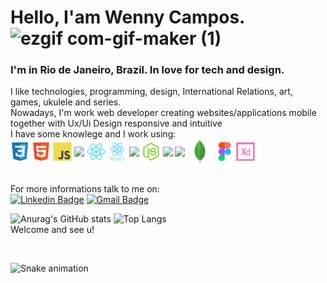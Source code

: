 # Hello, I'am Wenny Campos. ![ezgif com-gif-maker (1)](https://user-images.githubusercontent.com/68281298/119243223-2ac5c200-bb3b-11eb-9d6f-2b6d98fa3c9e.gif)
### I'm in Rio de Janeiro, Brazil. In love for tech and design.
I like technologies, programming, design, International Relations, art, games, ukulele and series.
<br/>Nowadays, I'm work web developer creating websites/applications mobile together with Ux/Ui Design responsive and intuitive
<br>I have some knowlege and I work using:
<br><img align="center" heigth="20" width="30" src="https://raw.githubusercontent.com/devicons/devicon/master/icons/css3/css3-original.svg" style="max-width:100%;">
<img align="center" heigth="20" width="30" src="https://raw.githubusercontent.com/devicons/devicon/master/icons/html5/html5-original.svg" style="max-width:100%;">
<img align="center" heigth="20" width="30" src="https://raw.githubusercontent.com/devicons/devicon/master/icons/javascript/javascript-original.svg" style="max-width:100%;">
<img align="center" heigth="20" width="30" src="https://cdn.jsdelivr.net/gh/devicons/devicon/icons/vuejs/vuejs-original.svg" style="max-width:100%;">
<img align="center" heigth="20" width="30" src="https://raw.githubusercontent.com/devicons/devicon/master/icons/react/react-original.svg" style="max-width:100%;">
<img align="center" heigth="20" width="30" src="https://raw.githubusercontent.com/devicons/devicon/master/icons/react/react-original-wordmark.svg" style="max-width:100%;">
<img align="center" heigth="20" width="30" src="https://cdn.jsdelivr.net/gh/devicons/devicon/icons/kotlin/kotlin-original.svg" style="max-width:100%;">
<img align="center" heigth="20" width="30" src="https://raw.githubusercontent.com/devicons/devicon/master/icons/nodejs/nodejs-original.svg" style="max-width:100%;">
<img align="center" heigth="20" width="30" src="https://cdn.jsdelivr.net/gh/devicons/devicon/icons/java/java-original.svg" style="max-width:100%;">
<img align="center" heigth="20" width="30" src="https://cdn.jsdelivr.net/gh/devicons/devicon/icons/mysql/mysql-original.svg" style="max-width:100%;">
<img align="center" heigth="20" width="40" src="https://raw.githubusercontent.com/devicons/devicon/master/icons/mongodb/mongodb-original.svg" style="max-width:100%;">
<img align="center" heigth="20" width="30" src="https://raw.githubusercontent.com/devicons/devicon/master/icons/figma/figma-original.svg" style="max-width:100%;">
<img align="center" heigth="20" width="30" src="https://raw.githubusercontent.com/devicons/devicon/master/icons/xd/xd-line.svg" style="max-width:100%;">

 <br/>For more informations talk to me on:<br/>
[![Linkedin Badge](https://img.shields.io/badge/-LinkedIn-%230077B5?style=for-the-badge&logo=linkedin&logoColor=white=https://www.linkedin.com/in/wennycampos/)](https://www.linkedin.com/in/wennycampos/) 
[![Gmail Badge](https://img.shields.io/badge/-Gmail-%23333?style=for-the-badge&logo=gmail&logoColor=white&link=mailto:wennyct@hotmail.com%22/%3E)](mailto:wennyct@gmail.com)

![Anurag's GitHub stats](https://github-readme-stats.vercel.app/api?username=wennycampos&show_icons=true&theme=tokyonight)
![Top Langs](https://github-readme-stats.vercel.app/api/top-langs/?username=wennycampos&layout=compact&theme=tokyonight) <br>
Welcome and see u!

<br>

![Snake animation](https://github.com/wennycampos/wennycampos/blob/output/github-contribution-grid-snake.svg)
